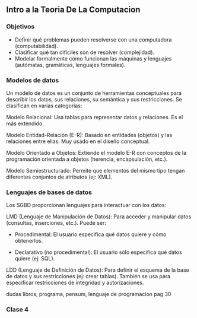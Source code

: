 ## Intro a la Teoria De La Computacion

### Objetivos

- Definir qué problemas pueden resolverse con una computadora (computabilidad).
- Clasificar qué tan difíciles son de resolver (complejidad).
- Modelar formalmente cómo funcionan las máquinas y lenguajes (autómatas, gramáticas, lenguajes formales).

### Modelos de datos
Un modelo de datos es un conjunto de herramientas conceptuales para describir los datos, sus relaciones, su semántica y sus restricciones. Se clasifican en varias categorías:

Modelo Relacional: Usa tablas para representar datos y relaciones. Es el más extendido.

Modelo Entidad-Relación (E-R): Basado en entidades (objetos) y las relaciones entre ellas. Muy usado en el diseño conceptual.

Modelo Orientado a Objetos: Extiende el modelo E-R con conceptos de la programación orientada a objetos (herencia, encapsulación, etc.).

Modelo Semiestructurado: Permite que elementos del mismo tipo tengan diferentes conjuntos de atributos (ej: XML).

### Lenguajes de bases de datos
Los SGBD proporcionan lenguajes para interactuar con los datos:

LMD (Lenguaje de Manipulación de Datos): Para acceder y manipular datos (consultas, inserciones, etc.). Puede ser:

- Procedimental: El usuario especifica qué datos quiere y cómo obtenerlos.

- Declarativo (no procedimental): El usuario sólo especifica qué datos quiere (ej: SQL).

LDD (Lenguaje de Definición de Datos): Para definir el esquema de la base de datos y sus restricciones (ej: crear tablas). También se usa para especificar restricciones de integridad y autorizaciones.


dudas libros, programa, pensum, lenguaje de programacion
pag 30

### Clase 4
